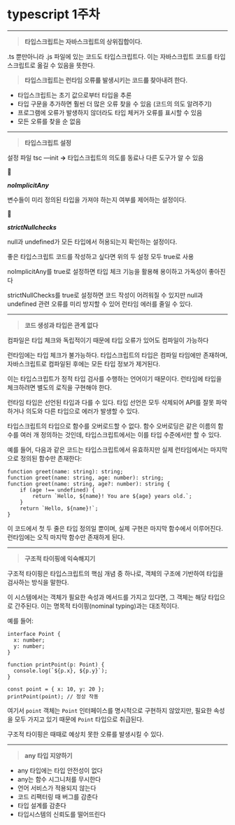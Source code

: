 # typescript 1주차

---

> **타입스크립트는 자바스크립트의 상위집합이다.**
> 

.ts 뿐만아니라 .js 파일에 있는 코드도 타입스크립트다. 이는 자바스크립트 코드를 타입스크립트로 옮길 수 있음을 뜻한다.

> **타입스크립트는 런타임 오류를 발생시키는 코드를 찾아내려 한다.**
> 

- 타입스크립트는 초기 값으로부터 타입을 추론
- 타입 구문을 추가하면 훨씬 더 많은 오류 찾을 수 있음 (코드의 의도 알려주기)
- 프로그램에 오류가 발생하지 않더라도 타입 체커가 오류를 표시할 수 있음
- 모든 오류를 찾을 순 없음

---

> **타입스크립트 설정**
> 

설정 파일 tsc —init  **→** 타입스크립트의 의도를 동료나 다른 도구가 알 수 있음

<aside>
📌

***noImplicitAny***

변수들이 미리 정의된 타입을 가져야 하는지 여부를 제어하는 설정이다.

</aside>

<aside>
📌

***strictNullchecks***

null과 undefined가 모든 타입에서 허용되는지 확인하는 설정이다.

</aside>

좋은 타입스크립트 코드를 작성하고 싶다면 위의 두 설정 모두 true로 사용

noImplicitAny를 true로 설정하면 타입 체크 기능을 활용해 용이하고 가독성이 좋아진다

strictNullChecks를 true로 설정하면 코드 작성이 어려워질 수 있지만 null과 undefined 관련 오류를 미리 방지할 수 있어 런타임 에러를 줄일 수 있다. 

---

> **코드 생성과 타입은 관계 없다**
> 

컴파일은 타입 체크와 독립적이기 때문에 타입 오류가 있어도 컴파일이 가능하다

런타임에는 타입 체크가 불가능하다. 타입스크립트의 타입은 컴파일 타임에만 존재하며, 자바스크립트로 컴파일된 후에는 모든 타입 정보가 제거된다.

이는 타입스크립트가 정적 타입 검사를 수행하는 언어이기 때문이다. 런타임에 타입을 체크하려면 별도의 로직을 구현해야 한다.

런타임 타입은 선언된 타입과 다를 수 있다. 타입 선언은 모두 삭제되어 API를 잘못 파악하거나 의도와 다른 타입으로 에러가 발생할 수 있다.

타입스크립트의 타입으로 함수를 오버로드할 수 없다. 함수 오버로딩은 같은 이름의 함수를 여러 개 정의하는 것인데, 타입스크립트에서는 이를 타입 수준에서만 할 수 있다.

예를 들어, 다음과 같은 코드는 타입스크립트에서 유효하지만 실제 런타임에서는 마지막으로 정의된 함수만 존재한다:

```tsx
function greet(name: string): string;
function greet(name: string, age: number): string;
function greet(name: string, age?: number): string {
    if (age !== undefined) {
        return `Hello, ${name}! You are ${age} years old.`;
    }
    return `Hello, ${name}!`;
}
```

이 코드에서 첫 두 줄은 타입 정의일 뿐이며, 실제 구현은 마지막 함수에서 이루어진다. 런타임에는 오직 마지막 함수만 존재하게 된다.

---

> **구조적 타이핑에 익숙해지기**
> 

구조적 타이핑은 타입스크립트의 핵심 개념 중 하나로, 객체의 구조에 기반하여 타입을 검사하는 방식을 말한다.

이 시스템에서는 객체가 필요한 속성과 메서드를 가지고 있다면, 그 객체는 해당 타입으로 간주된다. 이는 명목적 타이핑(nominal typing)과는 대조적이다.

예를 들어:

```tsx
interface Point {
  x: number;
  y: number;
}

function printPoint(p: Point) {
  console.log(`${p.x}, ${p.y}`);
}

const point = { x: 10, y: 20 };
printPoint(point); // 정상 작동
```

여기서 `point` 객체는 `Point` 인터페이스를 명시적으로 구현하지 않았지만, 필요한 속성을 모두 가지고 있기 때문에 `Point` 타입으로 취급된다.

구조적 타이핑은 때때로 예상치 못한 오류를 발생시킬 수 있다. 

---

> **any 타입 지양하기**
> 

- any 타입에는 타입 안전성이 없다
- any는 함수 시그니처를 무시한다
- 언어 서비스가 적용되지 않는다
- 코드 리팩터링 때 버그를 감춘다
- 타입 설계를 감춘다
- 타입시스템의 신뢰도를 떨어뜨린다